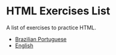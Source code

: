 # HTML Exercises List

A list of exercises to practice HTML.

* [Brazilian Portuguese](pt-br/exercises.md)
* [English](en/exercises.md)
